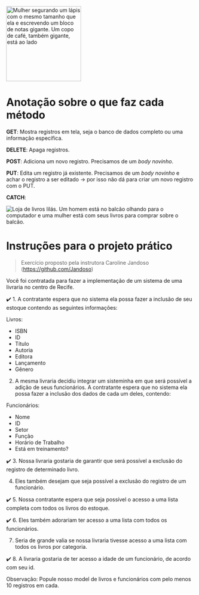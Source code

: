 <img src="https://i.imgur.com/vw9T1Xv.png" alt="Mulher segurando um lápis com o mesmo tamanho que ela e escrevendo um bloco de notas gigante. Um copo de café, também gigante, está ao lado" width="200"/>

# Anotação sobre o que faz cada método

**GET**: Mostra registros em tela, seja o banco de dados completo ou uma informação específica. 

**DELETE**: Apaga registros.

**POST**: Adiciona um novo registro. Precisamos de um *body novinho*.

**PUT**: Edita um registro já existente. Precisamos de um *body novinho* e achar o registro a ser editado -> por isso não dá para criar um novo registro com o PUT. 

**CATCH**: 


![Loja de livros lilás. Um homem está no balcão olhando para o computador e uma mulher está com seus livros para comprar sobre o balcão.](https://i.imgur.com/1G71T1t.gif)

# Instruções para o projeto prático
> Exercício proposto pela instrutora Caroline Jandoso (https://github.com/Jandoso)

Você foi contratada para fazer a implementação de um sistema de uma livraria no centro de Recife.

✔️ 1. A contratante espera que no sistema ela possa fazer a inclusão de seu estoque contendo as seguintes informações:

Livros:
- ISBN
- ID
- Título
- Autoria
- Editora
- Lançamento
- Gênero

2. A mesma livraria decidiu integrar um sisteminha em que será possível a adição de seus funcionários. A contratante espera que no sistema ela possa fazer a inclusão dos dados de cada um deles, contendo:

Funcionários:
- Nome
- ID
- Setor
- Função
- Horário de Trabalho
- Está em treinamento?

✔️ 3. Nossa livraria gostaria de garantir que será possível a exclusão do registro de determinado livro.

4. Eles também desejam que seja possível a exclusão do registro de um funcionário.

✔️ 5. Nossa contratante espera que seja possível o acesso a uma lista completa com todos os livros do estoque.

✔️ 6. Eles também adorariam ter acesso a uma lista com todos os funcionários.

7. Seria de grande valia se nossa livraria tivesse acesso a uma lista com todos os livros por categoria.

✔️ 8. A livraria gostaria de ter acesso a idade de um funcionário, de acordo com seu id.

Observação: Popule nosso model de livros e funcionários com pelo menos 10 registros em cada.